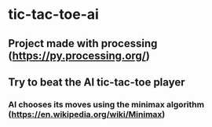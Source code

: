 # tic-tac-toe-ai

## Project made with processing (https://py.processing.org/)
## Try to beat the AI tic-tac-toe player
### AI chooses its moves using the minimax algorithm (https://en.wikipedia.org/wiki/Minimax)
